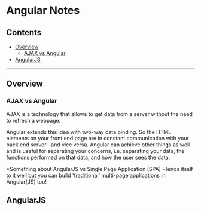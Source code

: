# Angular Notes

## Contents
- [Overview](#overview) 
  - [AJAX vs Angular](#ajax-vs-angular)
- [AngularJS](#angularjs)
_______________

## Overview
### AJAX vs Angular
AJAX is a technology that allows to get data from a server without the need to refresh a webpage.

Angular extends this idea with two-way data binding. So the HTML elements on your front end page are in constant communication with your back end server--and vice versa. Angular can achieve other things as well and is useful for separating your concerns, i.e. separating your data, the functions performed on that data, and how the user sees the data.

*Something about AngularJS vs Single Page Application (SPA) - lends itself to it well but you can build 'traditional' multi-page applications in Angular(JS) too!


## AngularJS
